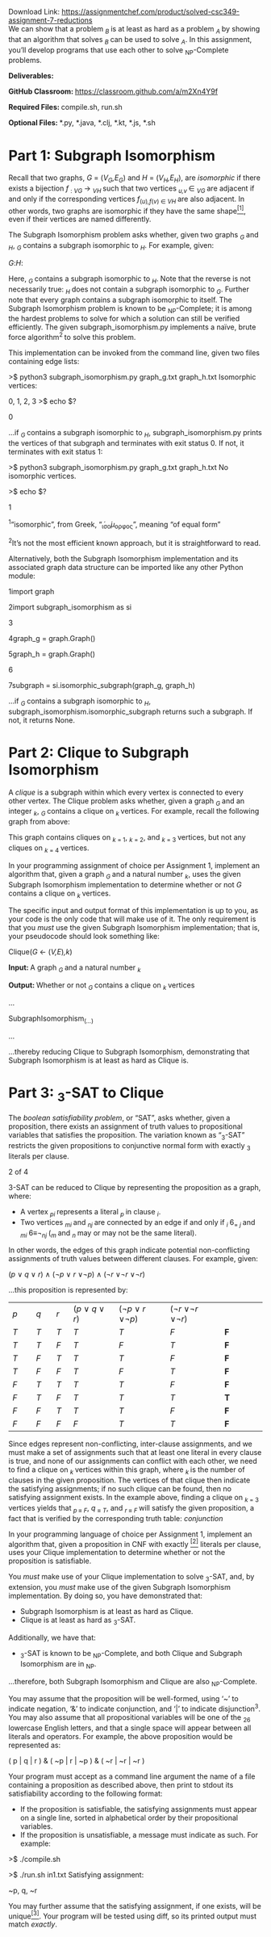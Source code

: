 Download Link: https://assignmentchef.com/product/solved-csc349-assignment-7-reductions
<br>
We can show that a problem <em><sub>B </sub></em>is at least as hard as a problem <em><sub>A </sub></em>by showing that an algorithm that solves <em><sub>B </sub></em>can be used to solve <em><sub>A</sub></em>. In this assignment, you’ll develop programs that use each other to solve <sub>NP</sub>-Complete problems.

<strong>Deliverables:</strong>

<strong>GitHub Classroom: </strong><a href="https://classroom.github.com/a/m2Xn4Y9f">https://classroom.github.com/a/m2Xn4Y9f</a>

<strong>Required Files:                   </strong>compile.sh, run.sh

<strong>Optional Files:                           </strong>*.py, *.java, *.clj, *.kt, *.js, *.sh

<h1>Part 1: Subgraph Isomorphism</h1>

Recall that two graphs, <em>G </em>= (<em>V<sub>G</sub>,E<sub>G</sub></em>) and <em>H </em>= (<em>V<sub>H</sub>,E<sub>H</sub></em>), are <em>isomorphic </em>if there exists a bijection <em>f </em><sub>: <em>V</em></sub><em><sub>G </sub></em>→ <em><sub>V</sub></em><em><sub>H </sub></em>such that two vertices <em><sub>u,v </sub></em>∈ <em><sub>V</sub></em><em><sub>G </sub></em>are adjacent if and only if the corresponding vertices <em>f</em><sub>(<em>u</em>)<em>,f</em>(<em>v</em>) ∈ <em>V</em></sub><em><sub>H </sub></em>are also adjacent. In other words, two graphs are isomorphic if they have the same shape<a href="#_ftn1" name="_ftnref1"><sup>[1]</sup></a>, even if their vertices are named differently.

The Subgraph Isomorphism problem asks whether, given two graphs <em><sub>G </sub></em>and <em><sub>H</sub></em>, <em><sub>G </sub></em>contains a subgraph isomorphic to <em><sub>H</sub></em>. For example, given:

<em>G</em>:<em>H</em>:

Here, <em><sub>G </sub></em>contains a subgraph isomorphic to <em><sub>H</sub></em>. Note that the reverse is not necessarily true: <em><sub>H </sub></em>does not contain a subgraph isomorphic to <em><sub>G</sub></em>. Further note that every graph contains a subgraph isomorphic to itself. The Subgraph Isomorphism problem is known to be <sub>NP</sub>-Complete; it is among the hardest problems to solve for which a solution can still be verified efficiently. The given subgraph_isomorphism.py implements a naïve, brute force algorithm<sup>2 </sup>to solve this problem.

This implementation can be invoked from the command line, given two files containing edge lists:

&gt;$ python3 subgraph_isomorphism.py graph_g.txt graph_h.txt Isomorphic vertices:

0, 1, 2, 3 &gt;$ echo $?

0

…if <em><sub>G </sub></em>contains a subgraph isomorphic to <em><sub>H</sub></em>, subgraph_isomorphism.py prints the vertices of that subgraph and terminates with exit status 0. If not, it terminates with exit status 1:

&gt;$ python3 subgraph_isomorphism.py graph_g.txt graph_h.txt No isomorphic vertices.

&gt;$ echo $?

1

<sup>1</sup>“isomorphic”, from Greek, “<sub>ι</sub><em>́</em><sub>σο</sub><em>́µ</em><sub>ορφος</sub>”, meaning “of equal form”

<sup>2</sup>It’s not the most efficient known approach, but it is straightforward to read.

Alternatively, both the Subgraph Isomorphism implementation and its associated graph data structure can be imported like any other Python module:

1import graph

2import subgraph_isomorphism as si

3

4graph_g = graph.Graph()

5graph_h = graph.Graph()

6

7subgraph = si.isomorphic_subgraph(graph_g, graph_h)

…if <em><sub>G </sub></em>contains a subgraph isomorphic to <em><sub>H</sub></em>, subgraph_isomorphism.isomorphic_subgraph returns such a subgraph. If not, it returns None.

<h1>Part 2: Clique to Subgraph Isomorphism</h1>

A <em>clique </em>is a subgraph within which every vertex is connected to every other vertex. The Clique problem asks whether, given a graph <em><sub>G </sub></em>and an integer <em><sub>k</sub></em>, <em><sub>G </sub></em>contains a clique on <em><sub>k </sub></em>vertices. For example, recall the following graph from above:

This graph contains cliques on <em><sub>k </sub></em><sub>= 1</sub>, <em><sub>k </sub></em><sub>= 2</sub>, and <em><sub>k </sub></em><sub>= 3 </sub>vertices, but not any cliques on <em><sub>k </sub></em><sub>= 4 </sub>vertices.

In your programming assignment of choice per Assignment 1, implement an algorithm that, given a graph <em><sub>G </sub></em>and a natural number <em><sub>k</sub></em>, uses the given Subgraph Isomorphism implementation to determine whether or not <em>G </em>contains a clique on <em><sub>k </sub></em>vertices.

The specific input and output format of this implementation is up to you, as your code is the only code that will make use of it. The only requirement is that you <em>must </em>use the given Subgraph Isomorphism implementation; that is, your pseudocode should look something like:

Clique(<em>G </em>← (<em>V,E</em>)<em>,k</em>)

<strong>Input: </strong>A graph <em><sub>G </sub></em>and a natural number <em><sub>k</sub></em>

<strong>Output: </strong>Whether or not <em><sub>G </sub></em>contains a clique on <em><sub>k </sub></em>vertices

…

SubgraphIsomorphism<sub>(<em>…</em>)</sub>

…

…thereby reducing Clique to Subgraph Isomorphism, demonstrating that Subgraph Isomorphism is at least as hard as Clique is.

<h1>Part 3: <sub>3</sub>-SAT to Clique</h1>

The <em>boolean satisfiability problem</em>, or “SAT”, asks whether, given a proposition, there exists an assignment of truth values to propositional variables that satisfies the proposition. The variation known as “<sub>3</sub>-SAT” restricts the given propositions to conjunctive normal form with exactly <sub>3 </sub>literals per clause.

2 of 4

3-SAT can be reduced to Clique by representing the proposition as a graph, where:

<ul>

 <li>A vertex <em><sub>p</sub></em><em><sub>i </sub></em>represents a literal <em><sub>p </sub></em>in clause <em><sub>i</sub></em>.</li>

 <li>Two vertices <em><sub>m</sub></em><em><sub>i </sub></em>and <em><sub>n</sub></em><em><sub>j </sub></em>are connected by an edge if and only if <em><sub>i </sub></em>6<sub>= <em>j </em></sub>and <em><sub>m</sub></em><em><sub>i </sub></em>6≡¬<em><sub>n</sub></em><em><sub>j </sub></em>(<em><sub>m </sub></em>and <em><sub>n </sub></em>may or may not be the same literal).</li>

</ul>

In other words, the edges of this graph indicate potential non-conflicting assignments of truth values between different clauses. For example, given:

(<em>p </em>∨ <em>q </em>∨ <em>r</em>) ∧ (¬<em>p </em>∨ <em>r </em>∨¬<em>p</em>) ∧ (¬<em>r </em>∨¬<em>r </em>∨¬<em>r</em>)

…this proposition is represented by:

<table width="433">

 <tbody>

  <tr>

   <td width="34"><em>p</em></td>

   <td width="26"><em>q</em></td>

   <td width="19"><em>r</em></td>

   <td width="83">(<em>p </em>∨ <em>q </em>∨ <em>r</em>)</td>

   <td width="93">(¬<em>p </em>∨ <em>r </em>∨¬<em>p</em>)</td>

   <td width="101">(¬<em>r </em>∨¬<em>r </em>∨¬<em>r</em>)</td>

   <td width="76"> </td>

  </tr>

  <tr>

   <td width="34"><em>T</em></td>

   <td width="26"><em>T</em></td>

   <td width="19"><em>T</em></td>

   <td width="83"><em>T</em></td>

   <td width="93"><em>T</em></td>

   <td width="101"><em>F</em></td>

   <td width="76"><strong>F</strong></td>

  </tr>

  <tr>

   <td width="34"><em>T</em></td>

   <td width="26"><em>T</em></td>

   <td width="19"><em>F</em></td>

   <td width="83"><em>T</em></td>

   <td width="93"><em>F</em></td>

   <td width="101"><em>T</em></td>

   <td width="76"><strong>F</strong></td>

  </tr>

  <tr>

   <td width="34"><em>T</em></td>

   <td width="26"><em>F</em></td>

   <td width="19"><em>T</em></td>

   <td width="83"><em>T</em></td>

   <td width="93"><em>T</em></td>

   <td width="101"><em>F</em></td>

   <td width="76"><strong>F</strong></td>

  </tr>

  <tr>

   <td width="34"><em>T</em></td>

   <td width="26"><em>F</em></td>

   <td width="19"><em>F</em></td>

   <td width="83"><em>T</em></td>

   <td width="93"><em>F</em></td>

   <td width="101"><em>T</em></td>

   <td width="76"><strong>F</strong></td>

  </tr>

  <tr>

   <td width="34"><em>F</em></td>

   <td width="26"><em>T</em></td>

   <td width="19"><em>T</em></td>

   <td width="83"><em>T</em></td>

   <td width="93"><em>T</em></td>

   <td width="101"><em>F</em></td>

   <td width="76"><strong>F</strong></td>

  </tr>

  <tr>

   <td width="34"><em>F</em></td>

   <td width="26"><em>T</em></td>

   <td width="19"><em>F</em></td>

   <td width="83"><em>T</em></td>

   <td width="93"><em>T</em></td>

   <td width="101"><em>T</em></td>

   <td width="76"><strong>T</strong></td>

  </tr>

  <tr>

   <td width="34"><em>F</em></td>

   <td width="26"><em>F</em></td>

   <td width="19"><em>T</em></td>

   <td width="83"><em>T</em></td>

   <td width="93"><em>T</em></td>

   <td width="101"><em>F</em></td>

   <td width="76"><strong>F</strong></td>

  </tr>

  <tr>

   <td width="34"><em>F</em></td>

   <td width="26"><em>F</em></td>

   <td width="19"><em>F</em></td>

   <td width="83"><em>F</em></td>

   <td width="93"><em>T</em></td>

   <td width="101"><em>T</em></td>

   <td width="76"><strong>F</strong></td>

  </tr>

 </tbody>

</table>

Since edges represent non-conflicting, inter-clause assignments, and we must make a set of assignments such that at least one literal in every clause is true, and none of our assignments can conflict with each other, we need to find a clique on <em><sub>k </sub></em>vertices within this graph, where <em><sub>k </sub></em>is the number of clauses in the given proposition. The vertices of that clique then indicate the satisfying assignments; if no such clique can be found, then no satisfying assignment exists. In the example above, finding a clique on <em><sub>k </sub></em><sub>= 3 </sub>vertices yields that <em><sub>p </sub></em><sub>≡ <em>F</em></sub>, <em>q </em><sub>≡ <em>T</em></sub>, and <em><sub>r </sub></em><sub>≡ <em>F </em></sub>will satisfy the given proposition, a fact that is verified by the corresponding truth table: <em>conjunction</em>

In your programming language of choice per Assignment 1, implement an algorithm that, given a proposition in CNF with exactly <a href="#_ftn2" name="_ftnref2"><sup>[2]</sup></a> literals per clause, uses your Clique implementation to determine whether or not the proposition is satisfiable.

You <em>must </em>make use of your Clique implementation to solve <sub>3</sub>-SAT, and, by extension, you <em>must </em>make use of the given Subgraph Isomorphism implementation. By doing so, you have demonstrated that:

<ul>

 <li>Subgraph Isomorphism is at least as hard as Clique.</li>

 <li>Clique is at least as hard as <sub>3</sub>-SAT.</li>

</ul>

Additionally, we have that:

<ul>

 <li><sub>3</sub>-SAT is known to be <sub>NP</sub>-Complete, and both Clique and Subgraph Isomorphism are in <sub>NP</sub>.</li>

</ul>

…therefore, both Subgraph Isomorphism and Clique are also <sub>NP</sub>-Complete.

You may assume that the proposition will be well-formed, using ‘~’ to indicate negation, ‘&amp;’ to indicate conjunction, and ‘|’ to indicate disjunction<sup>3</sup>. You may also assume that all propositional variables will be one of the <sub>26 </sub>lowercase English letters, and that a single space will appear between all literals and operators. For example, the above proposition would be represented as:

( p | q | r ) &amp; ( ~p | r | ~p ) &amp; ( ~r | ~r | ~r )

Your program must accept as a command line argument the name of a file containing a proposition as described above, then print to stdout its satisfiability according to the following format:

<ul>

 <li>If the proposition is satisfiable, the satisfying assignments must appear on a single line, sorted in alphabetical order by their propositional variables.</li>

 <li>If the proposition is unsatisfiable, a message must indicate as such. For example:</li>

</ul>

&gt;$ ./compile.sh

&gt;$ ./run.sh in1.txt Satisfying assignment:

~p, q, ~r

You may further assume that the satisfying assignment, if one exists, will be unique<a href="#_ftn3" name="_ftnref3"><sup>[3]</sup></a>. Your program will be tested using diff, so its printed output must match <em>exactly</em>.


